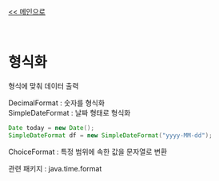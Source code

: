 [<< 메인으로](https://github.com/AtomicLiquors/Java_Wiki_Chb)

&nbsp;  

# 형식화
형식에 맞춰 데이터 출력  

DecimalFormat : 숫자를 형식화  
SimpleDateFormat : 날짜 형태로 형식화
```java
Date today = new Date();
SimpleDateFormat df = new SimpleDateFormat("yyyy-MM-dd");
```
ChoiceFormat : 특정 범위에 속한 값을 문자열로 변환

관련 패키지 : java.time.format  
